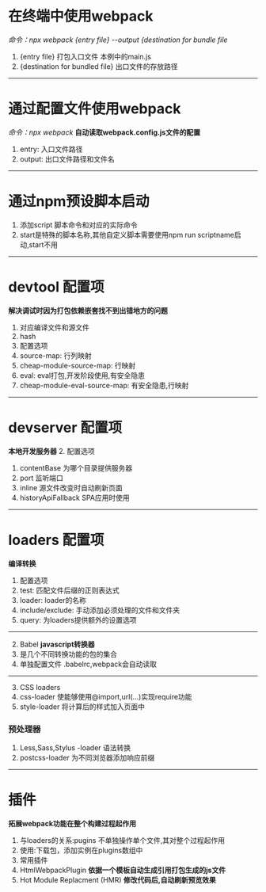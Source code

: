 # 在终端中使用webpack
*命令：npx webpack {entry file} --output {destination for bundle file*
1. {entry file} 打包入口文件 本例中的main.js
2. {destination for bundled file} 出口文件的存放路径
---
# 通过配置文件使用webpack
*命令：npx webpack* 
**自动读取webpack.config.js文件的配置**
1. entry: 入口文件路径
2. output: 出口文件路径和文件名
---
# 通过npm预设脚本启动
1. 添加script 脚本命令和对应的实际命令
2. start是特殊的脚本名称,其他自定义脚本需要使用npm run scriptname启动,start不用
---
# devtool 配置项
**解决调试时因为打包依赖嵌套找不到出错地方的问题**
1. 对应编译文件和源文件
2. hash
3. 配置选项
  1. source-map: 行列映射
  2. cheap-module-source-map: 行映射
  3. eval: eval打包,开发阶段使用,有安全隐患
  4. cheap-module-eval-source-map: 有安全隐患,行映射
---
# devserver 配置项
**本地开发服务器**
2. 配置选项
 1. contentBase 为哪个目录提供服务器
 2. port 监听端口
 3. inline 源文件改变时自动刷新页面
 4. historyApiFallback SPA应用时使用
 ---
# loaders 配置项
**编译转换**
1. 配置选项
 1. test: 匹配文件后缀的正则表达式
 2. loader: loader的名称
 3. include/exclude: 手动添加必须处理的文件和文件夹
 4. query: 为loaders提供额外的设置选项
---
2. Babel 
**javascript转换器**
1. 是几个不同转换功能的包的集合
2. 单独配置文件 .babelrc,webpack会自动读取
---
3. CSS loaders
1. css-loader 使能够使用@import,url(...)实现require功能
2. style-loader 将计算后的样式加入页面中
### 预处理器
1. Less,Sass,Stylus -loader 语法转换
2. postcss-loader 为不同浏览器添加响应前缀
---
# 插件
**拓展webpack功能在整个构建过程起作用**
1. 与loaders的关系:pugins 不单独操作单个文件,其对整个过程起作用
2. 使用:下载包，添加实例在plugins数组中
3. 常用插件
 1. HtmlWebpackPlugin 
 **依据一个模板自动生成引用打包生成的js文件**
 2. Hot Module Replacment (HMR)
 **修改代码后,自动刷新预览效果**
 